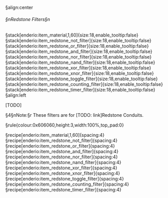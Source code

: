 §align:center
###### §nRedstone Filters§n
§stack[enderio:item_material,1,60]{size:18,enable_tooltip:false}§stack[enderio:item_redstone_not_filter]{size:18,enable_tooltip:false}§stack[enderio:item_redstone_or_filter]{size:18,enable_tooltip:false}§stack[enderio:item_redstone_and_filter]{size:18,enable_tooltip:false}§stack[enderio:item_redstone_nor_filter]{size:18,enable_tooltip:false}§stack[enderio:item_redstone_nand_filter]{size:18,enable_tooltip:false}§stack[enderio:item_redstone_xor_filter]{size:18,enable_tooltip:false}§stack[enderio:item_redstone_xnor_filter]{size:18,enable_tooltip:false}§stack[enderio:item_redstone_toggle_filter]{size:18,enable_tooltip:false}§stack[enderio:item_redstone_counting_filter]{size:18,enable_tooltip:false}§stack[enderio:item_redstone_timer_filter]{size:18,enable_tooltip:false}
§align:left

[TODO]

§4§nNote:§r These filters are for [TODO: link]Redstone Conduits.

§rule{colour:0x606060,height:3,width:100%,top_pad:0}

§recipe[enderio:item_material,1,60]{spacing:4}
§recipe[enderio:item_redstone_not_filter]{spacing:4}
§recipe[enderio:item_redstone_or_filter]{spacing:4}
§recipe[enderio:item_redstone_and_filter]{spacing:4}
§recipe[enderio:item_redstone_nor_filter]{spacing:4}
§recipe[enderio:item_redstone_nand_filter]{spacing:4}
§recipe[enderio:item_redstone_xor_filter]{spacing:4}
§recipe[enderio:item_redstone_xnor_filter]{spacing:4}
§recipe[enderio:item_redstone_toggle_filter]{spacing:4}
§recipe[enderio:item_redstone_counting_filter]{spacing:4}
§recipe[enderio:item_redstone_timer_filter]{spacing:4}
